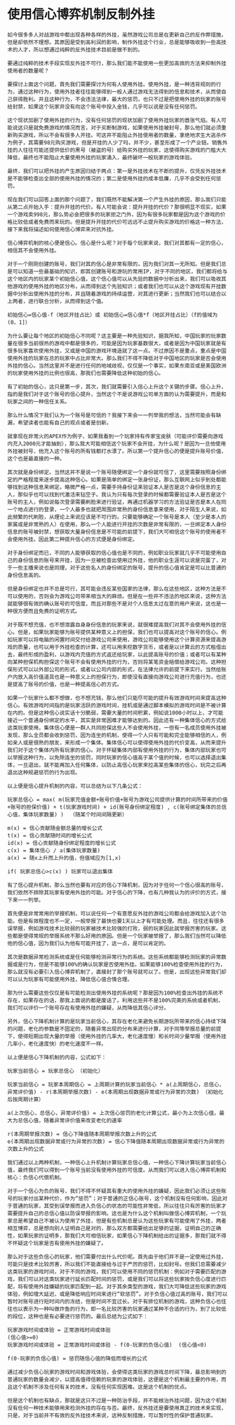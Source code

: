 # 使用信心博弈机制反制外挂
    如今很多多人对战游戏中都出现各种各样的外挂，虽然游戏公司总是在更新自己的反作弊措施，但是却依然不理想。其原因是受到高利润的影响，制作外挂这个行业，总是能够吸收到一些高技术的人才，所以想通过纯粹的反外挂技术目前是做不到的。

    要通过纯粹的技术手段实现反外挂不可行，那么我们能不能使用一些更加高效的方法来抑制外挂使用者的数量呢？

    要探讨上面这个问题，首先我们需要探讨为何有人使用外挂。使用外挂，是一种违背规则的行为，通过这种行为，使用外挂者往往能够得到一般人通过游戏无法得到的信息和技术，从而使自己获得胜利。并且这种行为，不会违法法律，最大的惩罚，也只不过是把使用外挂的玩家的账号给封禁，如果这个玩家并没有向这个账号中投入金钱，几乎可以说是没有任何惩罚。

    这个现状加剧了使用外挂的行为，没有任何惩罚的现状加剧了使用外挂玩家的嚣张气焰。有人可能说这只是就免费游戏的情况而言，对于买断制游戏，如果使用外挂被封号，那么他们就必须重新购买游戏，所以不会有很多人开挂。可这并不能阻止外挂使用者的数量，拿绝地求生大逃杀作为例子，其需要98元购买游戏，但是开挂的人少了吗，并不少，甚至形成了一个产业链。销售外挂的人往往可能还提供低价的黑号（被盗的号）给购买外挂的玩家，这使得购买游戏的门槛大大降低，最终也不能阻止大量使用外挂的玩家涌入，最终破坏一般玩家的游戏体验。

    最终，我们可以把外挂的产生原因归结于两点：第一是外挂技术在不断的提升，仅凭反外挂技术是不能够检查出全部的使用外挂的情况的；第二是使用外挂的成本低廉，几乎不会受到任何惩罚。

    现在我们可以回答上面的那个问题了，我们既然不能解决第一个产生外挂的原因，那么我们只能从第二点开始入手：提升开挂的代价。有人可能会说：提升开挂的代价？那很明显不现实，如果一个游戏卖998元，那么势必会把很多的玩家拒之门外，因为有很多玩家都是因为这个游戏的价格比较低或者免费而来玩的。但是提升开挂的代价可远远不止提升购买游戏的价格这一种方法，接下来我将描述如何使用信心博弈来对抗外挂。

    信心博弈机制的核心便是信心。信心是什么呢？对于每个玩家来说，我们对其都有一定的信心，相信其不会使用外挂。

    对于一个刚刚创建的账号，我们对其的信心是非常有限的，因为我们对其一无所知。但是我们总是可以知道一些最基础的知识，即其创建账号和游玩的常用IP，对于不同的地区，我们都将给与这个地区内的玩家某个初始信心值，这个信心值可以从先验的数据中分析出来，我们可以吸收其他游戏的使用外挂的地区分布，从而得到这个先验知识；或者我们也可以从这个游戏现有开挂数据中分析出使用外挂的分布，并且随着游戏的持续运营，对其进行更新；当然我们也可以结合以上两者，进行联合分析，从而得到这个值。

    初始信心=信心值-f（地区开挂占比）或 初始信心=信心值*f（地区开挂占比）（f的值域为(0，1]）

    为什么要让每个地区的初始信心不同呢？这主要是一种先验知识，据我所知，中国玩家的玩家数量在很多当前很热的游戏中都是很多的，可能是因为玩家基数很大，或者是因为中国玩家就是有很多玩家喜欢使用外挂，又或是中国的游戏环境造就了这一点。不过原因不是重点，重点是中国使用外挂的玩家在总的玩家中占比非常大。那么我们不得不降低对于中国地区的玩家是否会使用外挂的信心。当然这里并不是进行任何的地域歧视，仅仅是一个事实，如果东南亚或是美国欧洲的玩家使用外挂的比例也很高，那我们也需要降低这种初始的信心。

    有了初始的信心，这只是第一步，其次，我们就需要引入信心上升这个关键的步骤。信心上升，指的是我们对于这个账号的信心提升，当然这个不是说游戏公司单方面的认为需要提升，而是和玩家之间的一种信任关系。

    那么什么情况下我们认为一个账号是可信的？我接下来会一一列举我的想法，当然可能会有缺漏，希望读者也能有自己的观点或者是创新。

    就拿现在非常火的APEX作为例子，如果我看到一个玩家持有传家宝皮肤（可能评价需要向游戏内充入2000元才能抽到），那么我大可能相信这个玩家不会开挂，为什么呢？是因为一旦他使用外挂被封号，他充入这个账号的所有钱都打水漂了。所以第一个提升信心的便是提升账号价值，这个也是最直接的一种。

    其次就是身份绑定。当然这并不是说一个账号随便绑定一个身份就可信了，这里需要按照身份绑定的严格程度来逐步提高这种信心。如果是简单的绑定一张身份证，那么互联网上似乎到处都能够找到这种信息来绑定。略微严格一点，需要手持身份证来验证本人是否是这个身份信息的主人，那似乎也可以找到代激活来钻空子。我认为只有每次登录的时候都需要验证本人是否是这个账号的主人，例如说每次登录需要刷脸来进行验证，再通过机器学习的方法验证是否是本人在同一个地点进行的登录，一个人最多也就把周围非常熟的身份信息拿来使用，对于陌生人来说，如此频繁的代刷脸，从理论上来说应该是不可行的。只要能够确定一个账号是本人（至少是本人的家属或是非常熟的人）在使用，那么一个人能进行开挂的次数是非常有限的，一旦绑定本人身份信息的账号被封禁，想获取大量身份信息是不可能的前提下，我们大可相信这个账号的使用者不会使用外挂。因此第二种提升信心的方式便是身份绑定。

    对于身份绑定而已，不同的人能够获取的信心值也是不同的，例如职业玩家就几乎不可能使用自己的身份信息的账号来开挂，因为一旦被检查出使用过外挂，他的职业生涯可以说是完蛋了，对于一些主播来说也是同理，对于这些名人的身份绑定的账号，提升的信心值肯定是可以比普通的身份信息高的。

    但是身份绑定也并不总是可行，其可能会违反某些国家的法律，那么在这些地区，这种方法是不可以使用的，否则会为游戏公司带来相当大的麻烦。但是在一些并不违法的地区来说，这种方法就能够很有效的确认账号的可信度，而且对那些不是对个人信息太过在意的用户来说，这也是一种很方便而且免费的证明方式。

    对于既不想充值，也不想泄露自身身份信息的玩家来说，就很难提高我们对其不会使用外挂的信心。但是，如果玩家能够为账号提供某种意义上的担保，我们也可以提高对这个账号的信心。例如玩家可以将电脑的闲置时间交付给游戏公司来使用，游戏公司能够使用这个计算资源来提高游戏的质量，也可以用于外挂检查的计算，还可以用来挖数字货币，或者是以计算云的方式租借出去，最终形成的盈利，以游戏内充值的方式返还给玩家，以此提高账号的价值；或者可以有某种向某种担保机构担保这个账号不会有使用外挂的行为，否则将某笔资金赔偿给游戏公司。这种担保形式可以以外部公司的形式，或者以公司内部的形式，在法律允许的前提下来实行。当然给账户内放入高价值道具也是一种意义上的担保行为，即使没有直接向游戏公司进行充值行为，也还是提高了账号的价值，也是一种提高信心的方式。

    如果一个玩家什么都不想做，也不想充钱，那么他们只能尽可能的提升有效游戏时间来提高这种信心。有效游戏时间指的是玩家活跃的游戏时间，挂机或是通过脚本模拟的游戏时间是不被计算在内的。但是这种信心说实话十分脆弱，需要大量的时间积累，例如说1000小时以上，才可能接近一个普通身份绑定的水平，其实是非常困难才能够达到的。因此还有一种集体信心的方式给这类玩家使用，集体信心便是一群人共同担保这些人不会使用外挂，一但有一名成员使用外挂被发现，那么全员都会收到惩罚，因为连坐的机制，使得一个人只有可能和完全能够相信的人，例如亲人或是很熟的朋友，来形成一个集体。集体信心可以使得使用外挂的代价变高，从而来提升我们对于这个集体内所有玩家的信心。对于怀疑集体内部有使用外挂的行为，集体内部玩家也可以举报这种行为，以免除连坐的惩罚，同时玩家的信心值高于某个值的时候，也可以选择退出集体，一旦退出，就不能再加入任何集体，以防止高信心玩家来拉高某些集体的信心，玩完之后再退出这种规避惩罚的行为出现。

    以上便是信心提升机制的内容，可以总结为以下几条公式：

    玩家总信心 = max( m(玩家充值金额+账号价值+账号为游戏公司提供计算的时间所带来的价值+账号的担保价值) + t(玩家游戏时间) + id(账号身份绑定程度) , c(账号绑定集体的总信心值，集体玩家数量) )  （随某个时间间隔更新）

    m(x) = 信心贡献随金额总量的增长公式
    t(x) = 信心贡献随时间的增长公式
    id(x) = 信心贡献随身份绑定程度的增长公式
    c(x) = 集体信心 / a(集体玩家数量)
    a(x) = 随x上升而上升的值，但值域应为[1,x)

    if( 玩家总信心>c(x) ) 玩家可以退出集体

    有了信心提升机制，那么当然也要有对应的信心下降机制，因为对于任何一个信心很高的账号，我们依然不排除其玩家有使用外挂的可能。对于信心的下降，也有几种我认为的评价的方式，接下来一一列举。

    首先便是非常常用的举报机制，可以说任何一个有意愿反外挂的游戏公司都会给游戏加入这个功能。但是有效程度也不一定，一般举报了最快也要1天以上才有可能处理。而且，往往还有很多误举报，例如游戏技术比较弱的玩家被技术比较强的打败，弱的玩家因此就举报厉害的玩家。这些都是使得常规的举报系统不那么好用的原因。但是一个玩家被举报了，那么我们当然可以降低他的信心值，因为我们认为他有可能开挂了，这一点，是可以肯定的。

    其次是数据异常检测系统或是任何能够检测异常行为的系统。这些系统都能够检测玩家的异常数据或是行为，但是不能够100%的确认玩家是否使用外挂。如果能够100%检查使用外挂的行为，那么就没有必要引入信心博弈机制了，直接封了那个账号就可以了。但是，出现这些异常我们却可以认为玩家有可能使用外挂，降低信心值合情合理。

    那为什么需要这些仅仅是有可能检测出使用外挂的系统呢？那是因为100%检查出外挂的系统不存在，如果存在的话，那我上面说的都是废话了。利用这些并不是100%完美的系统或者机制，我们可以评价一个账号存在有使用外挂的嫌疑，从而降低其信心评分。

    另外，信心下降机制计算的是玩家当前信心，其存在老化来避免长期游玩所带来的信心持续下降的问题，老化的参数是不固定的，随着异常出现的分布来进行计算，对于同等举报总量的前提下，使得短期出现大量的举报（使用外挂的几率大，老化速度慢）和长时间少量举报（使用外挂几率小，老化速度快）的老化速度不一样。

    以上便是信心下降机制的内容，公式如下：

    玩家当前信心 = 玩家总信心 （初始化）

    玩家当前信心 = 玩家本周期信心 = 上周期计算的玩家当前信心 * a(上周期信心，总信心，异常评价值) - r(本周期举报次数) - e(本周期出现数据异常或行为异常的次数) （初始化后按周期计算）

    a(上次信心，总信心，异常评价值) = 上次信心惩罚的老化计算公式，最小为上次信心值，最大为总信心值，随着异常评价值来改变老化的速率

    r(本周期举报次数) = 信心下降值随本周期举报次数上升的公式
    e(本周期出现数据异常或行为异常的次数) = 信心下降值随本周期出现数据异常或行为异常的次数上升的公式

    我们通过以上两种机制，一种信心上升机制计算玩家总信心值，一种信心下降计算玩家当前信心值，最终我们可以得到一个账号当前没有使用外挂的可信度。从而我们可以进入信心博弈机制和核心：负信心代偿机制。

    对于一个信心为负的账号，我们不得不怀疑其有重大的使用外挂的嫌疑，因此我们必须让这些账号的玩家付出某种代价，作为“惩罚”；对于普通的正信心账号，这个机制没有任何影响，因此对于普通的玩家，其受到误举报而进入负信心的状态的可能性非常低，所以往往只有厉害的玩家才需要提升自己的总信心值以防误举报的影响。这也是为什么这个机制叫做信心博弈机制，一个玩家总是希望自己不被认为使用了外挂，但是有些机制总是认为这些玩家有可能使用了外挂，两者相互博弈，总是想向别人证明自己是对的，那么双方都需要给出足够的证据，证明自己的正确性，如果玩家的证明多，那我们大可相信玩家，如果信心下降机制给出的证据多，那我们就不得不怀疑这个玩家是否有使用外挂的嫌疑了。

    那么对于这些负信心的玩家，他们需要付出什么代价呢。首先由于他们并不是一定使用过外挂，可能只是技术比较厉害，所以我们不能直接给与过于严厉的惩罚，比如封号。但我们总需要减少这类玩家的游戏时间，对于不同的游戏，我们可以使用不同的惩罚机制：例如对于需要匹配的游戏，我们可以对这类玩家进行延长匹配时间的惩罚，或是我们可以将这些玩家按负信心度进行匹配，将有使用外挂嫌疑的玩家匹配到一起。对于其余类型的游戏，我们大可降低这些玩家的游戏体验，例如增大延迟，或是降低响应时间来进行“软惩罚”。对于负信心值过高的账号，我们可以暂时对账号进行短时间内的冻结，但是时间不宜过长。对于有排位机制的游戏，这种负信心也往往也以表示为一种叫做炸鱼的行为，即一名比较厉害的玩家通过某种不合适的行为，到了比较低的段位，这种也是有必要进行惩罚的。最后总结为公式如下：

    玩家游戏时间或体验 = 正常游戏时间或体验                                    (信心值>=0)
    玩家游戏时间或体验 = 正常游戏时间或体验 - f(0-玩家的负信心值)  (信心值<0)

    f(0-玩家的负信心值) = 惩罚随信心值的降低而增长的公式

    通过减少负信心玩家的游戏时间和游戏体验，会使得这类玩家的游戏总时间下降，最总影响到的普通玩家的数量会减少，以提高值得信赖的玩家的游戏体验，这便是这个机制最主要的作用，而且这个机制不涉及任何有关的技术，没有任何实现困难。这是这个机制的优点。

    但是这个机制也有缺点，那就是这只不过是一种防治手段，并不能根治外挂问题，因为这个机制没有任何一种技术能够用来检测外挂的存在与否。最终，反外挂还是要使用真正的技术来实现，只是，对于当前并不有效的反外挂技术来说，这种反制措施，可以暂时性的保护普通玩家。


